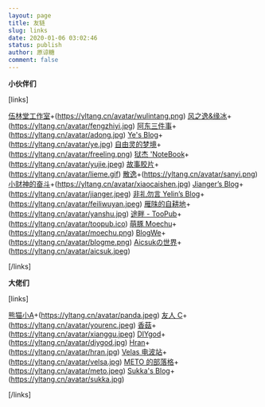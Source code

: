 ```yaml
---
layout: page
title: 友链
slug: links
date: 2020-01-06 03:02:46
status: publish
author: 原谅糖
comment: false
---
```


**小伙伴们**

[links]

[伍林堂工作室](https://www.wulintang.cn)+(https://yltang.cn/avatar/wulintang.png)
[风之逸&缘冰](https://www.tryboy.org)+(https://yltang.cn/avatar/fengzhiyi.jpg)
[阿东三件事](https://sanjianshi.xyz/)+(https://yltang.cn/avatar/adong.jpg)
[Ye's Blog](https://imyee.cn)+(https://yltang.cn/avatar/ye.jpg)
[自由灵的梦境](https://lemonadorable.gitee.io/)+(https://yltang.cn/avatar/freeling.png)
[狱杰 'NoteBook](https://yujienb.cn/)+(https://yltang.cn/avatar/yujie.jpeg)
[故事胶片](https://toc.lieme.cn/)+(https://yltang.cn/avatar/lieme.gif)
[散逸](https://eee.run/)+(https://yltang.cn/avatar/sanyi.png)
[小财神的奋斗](http://caisixiang.com/)+(https://yltang.cn/avatar/xiaocaishen.jpg)
[Jianger’s Blog](https://jianger.space/)+(https://yltang.cn/avatar/jianger.jpeg)
[非礼勿言 Yelin’s Blog](https://feiliwuyan.com/)+(https://yltang.cn/avatar/feiliwuyan.jpeg)
[雁陎的自耕地](https://www.sitstars.com)+(https://yltang.cn/avatar/yanshu.jpg)
[途畔 - TooPub](https://too.pub/)+(https://yltang.cn/avatar/toopub.ico)
[萌豚 Moechu](https://moechu.cn/)+(https://yltang.cn/avatar/moechu.png)
[BlogWe](https://blogwe.com/)+(https://yltang.cn/avatar/blogme.png)
[Aicsukの世界](https://www.aicsuk.moe/)+(https://yltang.cn/avatar/aicsuk.jpeg)

[/links]

**大佬们**

[links]

[熊猫小A](https://blog.imalan.cn/)+(https://yltang.cn/avatar/panda.jpeg)
[友人 C](https://www.ihewro.com/)+(https://yltang.cn/avatar/yourenc.jpeg)
[香菇](https://siitake.cn)+(https://yltang.cn/avatar/xianggu.jpeg)
[DIYgod](https://diygod.me/)+(https://yltang.cn/avatar/diygod.jpg)
[Hran](https://get233.com/)+(https://yltang.cn/avatar/hran.jpg)
[Velas 电波站](https://www.velasx.com/)+(https://yltang.cn/avatar/velsa.jpg)
[METO 的部落格](https://i-meto.com/)+(https://yltang.cn/avatar/meto.jpeg)
[Sukka's Blog](https://blog.skk.moe)+(https://yltang.cn/avatar/sukka.jpg)

[/links]